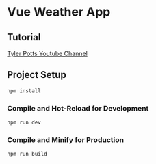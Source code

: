 # Vue Weather App

## Tutorial
[Tyler Potts Youtube Channel](https://www.youtube.com/watch?v=JLc-hWsPTUY)

## Project Setup

```sh
npm install
```

### Compile and Hot-Reload for Development

```sh
npm run dev
```

### Compile and Minify for Production

```sh
npm run build
```
